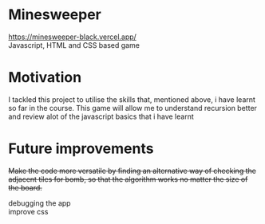 # Minesweeper
https://minesweeper-black.vercel.app/ \
Javascript, HTML and CSS based game

# Motivation
I tackled this project to utilise the skills that, mentioned above, i have learnt so far in the course.
This game will allow me to understand recursion better and review alot of the javascript basics that i have learnt

# Future improvements
~~Make the code more versatile by finding an alternative way of checking the adjacent tiles for bomb, so that the algorithm works no matter the size of the board.~~

debugging the app\
improve css
